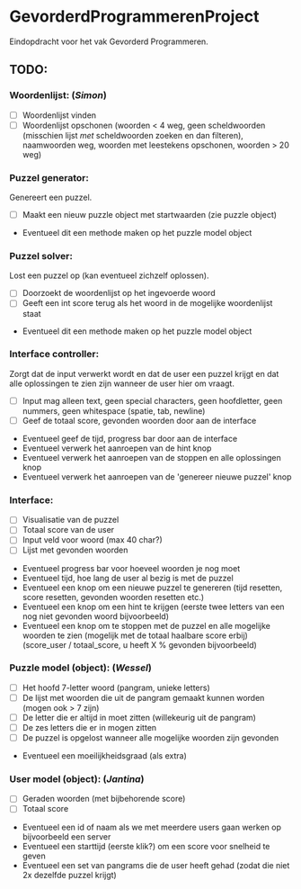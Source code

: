 # GevorderdProgrammerenProject
Eindopdracht voor het vak Gevorderd Programmeren.

## TODO:
### Woordenlijst: (*Simon*)
- [ ] Woordenlijst vinden 
- [ ] Woordenlijst opschonen (woorden < 4 weg, geen scheldwoorden (misschien lijst *met* scheldwoorden zoeken en dan filteren), naamwoorden weg, woorden met leestekens opschonen, woorden > 20 weg)

### Puzzel generator:
Genereert een puzzel.
- [ ] Maakt een nieuw puzzle object met startwaarden (zie puzzle object)
* Eventueel dit een methode maken op het puzzle model object

### Puzzel solver:
Lost een puzzel op (kan eventueel zichzelf oplossen).
- [ ] Doorzoekt de woordenlijst op het ingevoerde woord
- [ ] Geeft een int score terug als het woord in de mogelijke woordenlijst staat
* Eventueel dit een methode maken op het puzzle model object

### Interface controller:
Zorgt dat de input verwerkt wordt en dat de user een puzzel krijgt en dat alle oplossingen te zien zijn wanneer de user hier om vraagt.
- [ ] Input mag alleen text, geen special characters, geen hoofdletter, geen nummers, geen whitespace (spatie, tab, newline)
- [ ] Geef de totaal score, gevonden woorden door aan de interface 
* Eventueel geef de tijd, progress bar door aan de interface 
* Eventueel verwerk het aanroepen van de hint knop
* Eventueel verwerk het aanroepen van de stoppen en alle oplossingen knop
* Eventueel verwerk het aanroepen van de 'genereer nieuwe puzzel' knop

### Interface:
- [ ] Visualisatie van de puzzel
- [ ] Totaal score van de user
- [ ] Input veld voor woord (max 40 char?)
- [ ] Lijst met gevonden woorden
* Eventueel progress bar voor hoeveel woorden je nog moet
* Eventueel tijd, hoe lang de user al bezig is met de puzzel
* Eventueel een knop om een nieuwe puzzel te genereren (tijd resetten, score resetten, gevonden woorden resetten etc.)
* Eventueel een knop om een hint te krijgen (eerste twee letters van een nog niet gevonden woord bijvoorbeeld)
* Eventueel een knop om te stoppen met de puzzel en alle mogelijke woorden te zien (mogelijk met de totaal haalbare score erbij) (score_user / totaal_score, u heeft X % gevonden bijvoorbeeld)


### Puzzle model (object): (*Wessel*)
- [ ] Het hoofd 7-letter woord (pangram, unieke letters) 
- [ ] De lijst met woorden die uit de pangram gemaakt kunnen worden (mogen ook > 7 zijn)
- [ ] De letter die er altijd in moet zitten (willekeurig uit de pangram)
- [ ] De zes letters die er in mogen zitten
- [ ] De puzzel is opgelost wanneer alle mogelijke woorden zijn gevonden
* Eventueel een moeilijkheidsgraad (als extra)

### User model (object): (*Jantina*)
- [ ] Geraden woorden (met bijbehorende score)
- [ ] Totaal score
* Eventueel een id of naam als we met meerdere users gaan werken op bijvoorbeeld een server
* Eventueel een starttijd (eerste klik?) om een score voor snelheid te geven
* Eventueel een set van pangrams die de user heeft gehad (zodat die niet 2x dezelfde puzzel krijgt)

